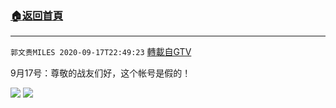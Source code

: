 ﻿###  [:house:返回首頁](https://github.com/ourhimalayas/txt)
---

`郭文贵MILES 2020-09-17T22:49:23` [轉載自GTV](https://gtv.org/web/#/UserInfo/5e596957357cc612d35a8044)

9月17号：尊敬的战友们好，这个帐号是假的！

![](https://filegroup.gtv.org/cdn-cgi/image/width=600/https://filegroup.gtv.org/group3/default/20200917/22/49/0/2066941365013f09ef25883d6c10e7b1.jpeg)
![](https://filegroup.gtv.org/cdn-cgi/image/width=600/https://filegroup.gtv.org/group3/default/20200917/22/49/0/5dafc2013b34ade4985e3293381c06fc.jpeg)
